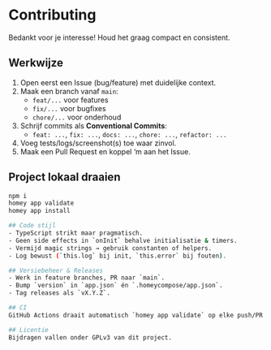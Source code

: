 # Contributing

Bedankt voor je interesse! Houd het graag compact en consistent.

## Werkwijze
1. Open eerst een Issue (bug/feature) met duidelijke context.
2. Maak een branch vanaf `main`:
   - `feat/...` voor features
   - `fix/...`  voor bugfixes
   - `chore/...` voor onderhoud
3. Schrijf commits als **Conventional Commits**:
   - `feat: ...`, `fix: ...`, `docs: ...`, `chore: ...`, `refactor: ...`
4. Voeg tests/logs/screenshot(s) toe waar zinvol.
5. Maak een Pull Request en koppel ‘m aan het Issue.

## Project lokaal draaien
```bash
npm i
homey app validate
homey app install

## Code stijl
- TypeScript strikt maar pragmatisch.
- Geen side effects in `onInit` behalve initialisatie & timers.
- Vermijd magic strings → gebruik constanten of helpers.
- Log bewust (`this.log` bij init, `this.error` bij fouten).

## Versiebeheer & Releases
- Werk in feature branches, PR naar `main`.
- Bump `version` in `app.json` én `.homeycompose/app.json`.
- Tag releases als `vX.Y.Z`.

## CI
GitHub Actions draait automatisch `homey app validate` op elke push/PR.

## Licentie
Bijdragen vallen onder GPLv3 van dit project.
